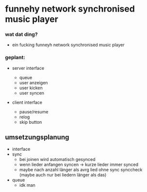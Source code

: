 # funnehy network synchronised music player
### wat dat ding?
* ein fucking funneyh network synchronised music player
### geplant:
* server interface
   * queue 
   * user anzeigen 
   * user kicken
   *  user syncen
   
* client interface
  * pause/resume
  * relog
  * skip button
  
## umsetzungsplanung
* interface
* sync
  * bei joinen wird automatisch gesynced
  * wenn lieder anfangen syncen -> kurze lieder immer synced
  * maybe nach anzahl länger als avrg lied ohne sync synccheck (maybe auch nur bei liedern länger als das) 
* queue
  * idk man 
